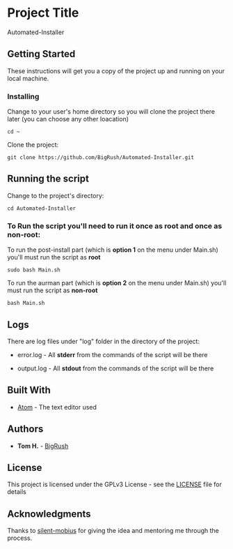 # Project Title

Automated-Installer




## Getting Started

These instructions will get you a copy of the project up and running on your local machine.





### Installing

Change to your user's home directory
so you will clone the project there later (you can choose any other loacation) 

```
cd ~
```

Clone the project:

```
git clone https://github.com/BigRush/Automated-Installer.git
```



## Running the script

Change to the project's directory:

```
cd Automated-Installer
```

### To Run the script you'll need to run it once as **root** and once as **non-root**:


To run the post-install part (which is **option 1** on the menu under Main.sh) you'll must run the script as **root**

```
sudo bash Main.sh
```


To run the aurman part (which is **option 2** on the menu under Main.sh) you'll must run the script as **non-root**

```
bash Main.sh
```
## Logs
There are log files under "log" folder in the directory of the project: 
 * error.log - All **stderr** from the commands of the script will be there
 
 * output.log - All **stdout** from the commands of the script will be there




## Built With

* [Atom](https://atom.io/) - The text editor used


## Authors

* **Tom H.** - [BigRush](https://github.com/bigrush)


## License

This project is licensed under the GPLv3 License - see the [LICENSE](https://github.com/chn555/timestamp/blob/master/LICENSE) file for details


## Acknowledgments

Thanks to [silent-mobius](https://github.com/silent-mobius) for giving the idea and mentoring me through the process.
